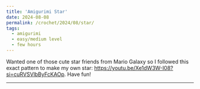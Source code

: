 ```yaml
---
title: 'Amigurimi Star'
date: 2024-08-08
permalink: /crochet/2024/08/star/
tags:
  - amigurimi
  - easy/medium level
  - few hours
---
```


Wanted one of those cute star friends from Mario Galaxy so I followed this exact pattern to make my own star: https://youtu.be/Xe1dW3W-I08?si=cuRVSVlbByFcKAOp. Have fun!

------

